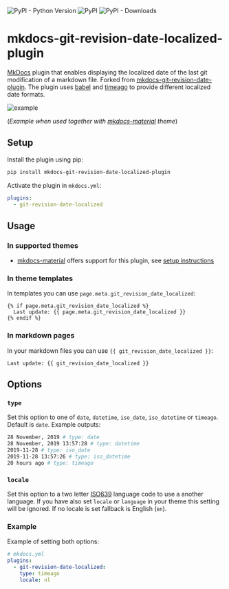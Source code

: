 ![PyPI - Python Version](https://img.shields.io/pypi/pyversions/mkdocs-git-revision-date-localized-plugin)
![PyPI](https://img.shields.io/pypi/v/mkdocs-git-revision-date-localized-plugin)
![PyPI - Downloads](https://img.shields.io/pypi/dm/mkdocs-git-revision-date-localized-plugin)
 
# mkdocs-git-revision-date-localized-plugin

[MkDocs](https://www.mkdocs.org/) plugin that enables displaying the localized date of the last git modification of a markdown file. Forked from [mkdocs-git-revision-date-plugin](https://github.com/zhaoterryy/mkdocs-git-revision-date-plugin). The plugin uses [babel](https://github.com/python-babel/babel/tree/master/babel) and [timeago](https://github.com/hustcc/timeago) to provide different localized date formats.

![example](https://github.com/timvink/mkdocs-git-revision-date-localized-plugin/raw/master/example.png)

(*Example when used together with [mkdocs-material](https://github.com/squidfunk/mkdocs-material) theme*)

## Setup

Install the plugin using pip:

```bash
pip install mkdocs-git-revision-date-localized-plugin
```

Activate the plugin in `mkdocs.yml`:

```yaml
plugins:
  - git-revision-date-localized
```

## Usage

### In supported themes

- [mkdocs-material](https://squidfunk.github.io/mkdocs-material/) offers support for this plugin, see [setup instructions](https://squidfunk.github.io/mkdocs-material/extensions/revision-date/)

### In theme templates

In templates you can use `page.meta.git_revision_date_localized`:

```django hljs
{% if page.meta.git_revision_date_localized %}
  Last update: {{ page.meta.git_revision_date_localized }}
{% endif %}
```

### In markdown pages

In your markdown files you can use `{{ git_revision_date_localized }}`:

```django hljs
Last update: {{ git_revision_date_localized }}
```


## Options

### `type`

Set this option to one of `date`, `datetime`, `iso_date`, `iso_datetime` or `timeago`. Default is `date`. Example outputs:

```bash
28 November, 2019 # type: date
28 November, 2019 13:57:28 # type: datetime
2019-11-28 # type: iso_date
2019-11-28 13:57:26 # type: iso_datetime
20 hours ago # type: timeago
```

### `locale`

Set this option to a two letter [ISO639](https://en.wikipedia.org/wiki/List_of_ISO_639-1_codes) language code to use a another language. If you have also set `locale` or `language` in your theme this setting will be ignored. If no locale is set fallback is English (`en`).

### Example

Example of setting both options:

```yaml
# mkdocs.yml
plugins:
  - git-revision-date-localized:
    type: timeago
    locale: nl
```
